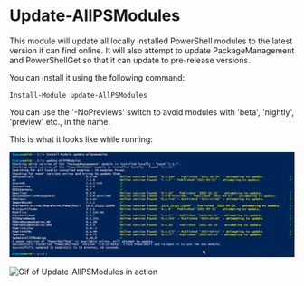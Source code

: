 # Update-AllPSModules

This module will update all locally installed PowerShell modules to the latest version it can find online. It will also attempt to update PackageManagement and PowerShellGet so that it can update to pre-release versions.

You can install it using the following command:

```
Install-Module update-AllPSModules
```

You can use the '-NoPreviews' switch to avoid modules with 'beta', 'nightly', 'preview' etc., in the name.

This is what it looks like while running:

![Image of Update-AllPSModules sample](https://github.com/kieranwalsh/img/blob/main/Update-AllPSModules%20Sample.png)

![Gif of Update-AllPSModules in action](https://github.com/kieranwalsh/img/blob/main/Update-AllPSModules.gif)